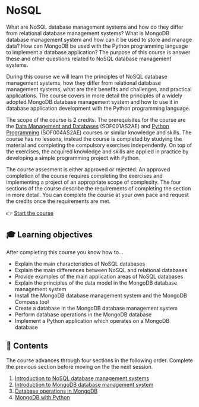 # NoSQL

What are NoSQL database management systems and how do they differ from relational database management systems? What is MongoDB database management system and how can it be used to store and manage data? How can MongoDB be used with the Python programming language to implement a database application? The purpose of this course is answer these and other questions related to NoSQL database management systems.

During this course we will learn the principles of NoSQL database management systems, how they differ from relational database management systems, what are their benefits and challenges, and practical applications. The course covers in more detail the principles of a widely adopted MongoDB database management system and how to use it in database application development with the Python programming language.

The scope of the course is 2 credits. The prerequisites for the course are the [Data Management and Databases](https://opinto-opas.haaga-helia.fi/course_unit/SOF001AS2AE) (SOF001AS2AE) and [Python Programming](https://opinto-opas.haaga-helia.fi/course_unit/SOF001AS2AE) (SOF004AS2AE) courses or similar knowledge and skills. The course has no lessons, instead the course is completed by studying the material and completing the compulsory exercises independently. On top of the exercises, the acquired knowledge and skills are applied in practice by developing a simple programming project with Python.

The course assesment is either approved or rejected. An approved completion of the course requires completing the exercises and implementing a project of an appropriate scope of complexity. The four sections of the course describe the requirements of completing the section in more detail. You can complete the course at your own pace and request the credits once the requirements are met.

👉 [Start the course](./material/1-nosql-introduction.md)

## 🎓 Learning objectives

After completing this course you know how to...

- Explain the main characteristics of NoSQL databases
- Explain the main differences between NoSQL and relational databases
- Provide examples of the main application areas of NoSQL databases
- Explain the principles of the data model in the MongoDB database management system
- Install the MongoDB database management system and the MongoDB Compass tool
- Create a database in the MongoDB database management system 
- Perform database operations in the MongoDB database
- Implement a Python application which operates on a MongoDB database

## 📖 Contents

The course advances through four sections in the following order. Complete the previous section before moving on the the next session.

1. [Introduction to NoSQL database management systems](./material/1-nosql-introduction.md)
2. [Introduction to MongoDB database management system](./material/2-mongo-introduction.md)
3. [Database operations in MongoDB](./material/3-mongo-operations.md)
4. [MongoDB with Python](./material/4-mongo-python.md)
